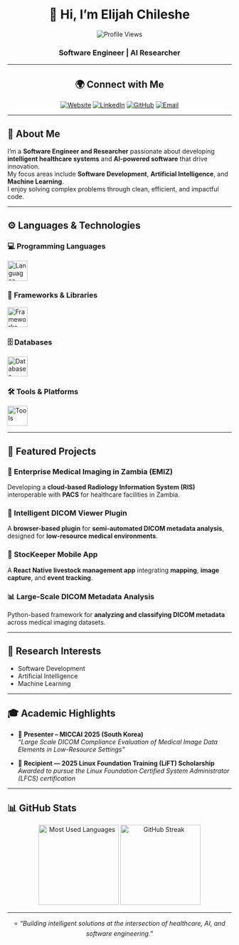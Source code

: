 <div align="center">

# 👋 Hi, I’m **Elijah Chileshe**

![Profile Views](https://komarev.com/ghpvc/?username=elijahchileshe&label=Profile%20Views&color=0e75b6&style=flat)

### Software Engineer | AI Researcher

---

## 🌍 Connect with Me

[![Website](https://img.shields.io/badge/🌐_Website-0A66C2?style=for-the-badge&logo=google-chrome&logoColor=white)](https://elijah-chileshe.netlify.app/)
[![LinkedIn](https://img.shields.io/badge/LinkedIn-0A66C2?style=for-the-badge&logo=linkedin&logoColor=white)](https://linkedin.com/in/elijahchileshe)
[![GitHub](https://img.shields.io/badge/GitHub-171515?style=for-the-badge&logo=github&logoColor=white)](https://github.com/elijahchileshe)
[![Email](https://img.shields.io/badge/Email-chilesheelijah01@gmail.com-D14836?style=for-the-badge&logo=gmail&logoColor=white)](mailto:chilesheelijah01@gmail.com)

</div>

---

## 🧩 About Me

I’m a **Software Engineer and Researcher** passionate about developing **intelligent healthcare systems** and **AI-powered software** that drive innovation.  
My focus areas include **Software Development**, **Artificial Intelligence**, and **Machine Learning**.  
I enjoy solving complex problems through clean, efficient, and impactful code.

---

## ⚙️ Languages & Technologies

### 💻 Programming Languages
<img src="https://skillicons.dev/icons?i=python,java,javascript" height="45" alt="Languages" />

### 🧱 Frameworks & Libraries
<img src="https://skillicons.dev/icons?i=react,reactnative,nodejs,express" height="45" alt="Frameworks" />

### 🗄️ Databases
<img src="https://skillicons.dev/icons?i=mongodb,mysql" height="45" alt="Databases" />

### 🛠️ Tools & Platforms
<img src="https://skillicons.dev/icons?i=linux,git,bash,github,vscode" height="45" alt="Tools" />

---

## 🚀 Featured Projects

### 🏥 Enterprise Medical Imaging in Zambia (EMIZ)
Developing a **cloud-based Radiology Information System (RIS)** interoperable with **PACS** for healthcare facilities in Zambia.

### 🧬 Intelligent DICOM Viewer Plugin
A **browser-based plugin** for **semi-automated DICOM metadata analysis**, designed for **low-resource medical environments**.

### 🐐 StocKeeper Mobile App
A **React Native livestock management app** integrating **mapping**, **image capture**, and **event tracking**.

### 📊 Large-Scale DICOM Metadata Analysis
Python-based framework for **analyzing and classifying DICOM metadata** across medical imaging datasets.

---

## 🔬 Research Interests

- Software Development  
- Artificial Intelligence  
- Machine Learning  

---

## 🎓 Academic Highlights

- 🎤 **Presenter – MICCAI 2025 (South Korea)**  
  *“Large Scale DICOM Compliance Evaluation of Medical Image Data Elements in Low-Resource Settings”*  

- 🏅 **Recipient — 2025 Linux Foundation Training (LiFT) Scholarship**
*Awarded to pursue the Linux Foundation Certified System Administrator (LFCS) certification*

---

## 📊 GitHub Stats

<div align="center">

<!-- Most Used Languages -->
<img src="https://github-readme-stats.vercel.app/api/top-langs/?username=elijahchileshe&layout=compact&theme=tokyonight&hide_border=false&langs_count=8" height="180px" alt="Most Used Languages"/>

<!-- GitHub Stats -->
<!-- <img src="https://github-readme-stats.vercel.app/api?username=elijahchileshe&show_icons=true&theme=tokyonight&hide_border=false&include_all_commits=true&count_private=true" height="180px" alt="GitHub Stats"/> -->

<!-- Streak Stats -->
<img src="https://github-readme-streak-stats.herokuapp.com/?user=elijahchileshe&theme=tokyonight&hide_border=false" height="180px" alt="GitHub Streak"/>

</div>

---

<div align="center">

⭐ *“Building intelligent solutions at the intersection of healthcare, AI, and software engineering.”*

</div>
